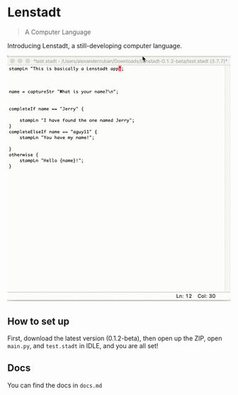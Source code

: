 # Lenstadt

> A Computer Language

Introducing Lenstadt, a still-developing computer language.

![lenstadtinaction](https://github.com/aguy11/Lenstadt/blob/master/lenstadtinaction.gif?raw=true)

## How to set up

First, download the latest version (0.1.2-beta), then open up the ZIP, open `main.py`, and `test.stadt` in IDLE, and you are all set!

## Docs 

You can find the docs in `docs.md`

